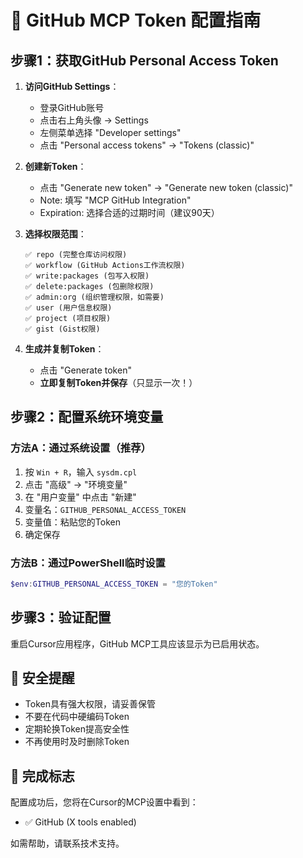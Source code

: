 # 🔑 GitHub MCP Token 配置指南

## 步骤1：获取GitHub Personal Access Token

1. **访问GitHub Settings**：
   - 登录GitHub账号
   - 点击右上角头像 → Settings
   - 左侧菜单选择 "Developer settings"
   - 点击 "Personal access tokens" → "Tokens (classic)"

2. **创建新Token**：
   - 点击 "Generate new token" → "Generate new token (classic)"
   - Note: 填写 "MCP GitHub Integration"
   - Expiration: 选择合适的过期时间（建议90天）

3. **选择权限范围**：
   ```
   ✅ repo (完整仓库访问权限)
   ✅ workflow (GitHub Actions工作流权限)
   ✅ write:packages (包写入权限)
   ✅ delete:packages (包删除权限)
   ✅ admin:org (组织管理权限，如需要)
   ✅ user (用户信息权限)
   ✅ project (项目权限)
   ✅ gist (Gist权限)
   ```

4. **生成并复制Token**：
   - 点击 "Generate token"
   - **立即复制Token并保存**（只显示一次！）

## 步骤2：配置系统环境变量

### 方法A：通过系统设置（推荐）
1. 按 `Win + R`，输入 `sysdm.cpl`
2. 点击 "高级" → "环境变量"
3. 在 "用户变量" 中点击 "新建"
4. 变量名：`GITHUB_PERSONAL_ACCESS_TOKEN`
5. 变量值：粘贴您的Token
6. 确定保存

### 方法B：通过PowerShell临时设置
```powershell
$env:GITHUB_PERSONAL_ACCESS_TOKEN = "您的Token"
```

## 步骤3：验证配置
重启Cursor应用程序，GitHub MCP工具应该显示为已启用状态。

## 🚨 安全提醒
- Token具有强大权限，请妥善保管
- 不要在代码中硬编码Token
- 定期轮换Token提高安全性
- 不再使用时及时删除Token

## 🎯 完成标志
配置成功后，您将在Cursor的MCP设置中看到：
- ✅ GitHub (X tools enabled)

如需帮助，请联系技术支持。 